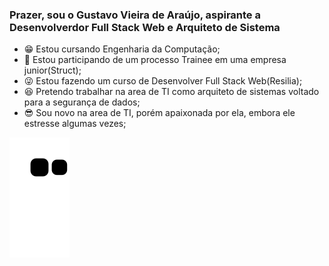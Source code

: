### Prazer, sou o Gustavo Vieira de Araújo, aspirante a Desenvolverdor Full Stack Web e Arquiteto de Sistema

<p>
  <ul>
    <li>😁 Estou cursando Engenharia da Computação;</li>
    <li>🤩 Estou participando de um processo Trainee em uma empresa junior(Struct);</li>
    <li>😜 Estou fazendo um curso de Desenvolver Full Stack Web(Resilia);</li>
    <li>😆 Pretendo trabalhar na area de TI como arquiteto de sistemas voltado para a segurança de dados;</li>
    <li>😎 Sou novo na area de TI, porém apaixonada por ela, embora ele estresse algumas vezes;</li>
   </ul>
 </p>
 
![Snake animation](https://github.com/GustavoVieiraDeAraujo/GustavoVieiraDeAraujo/blob/output/github-contribution-grid-snake.svg)
